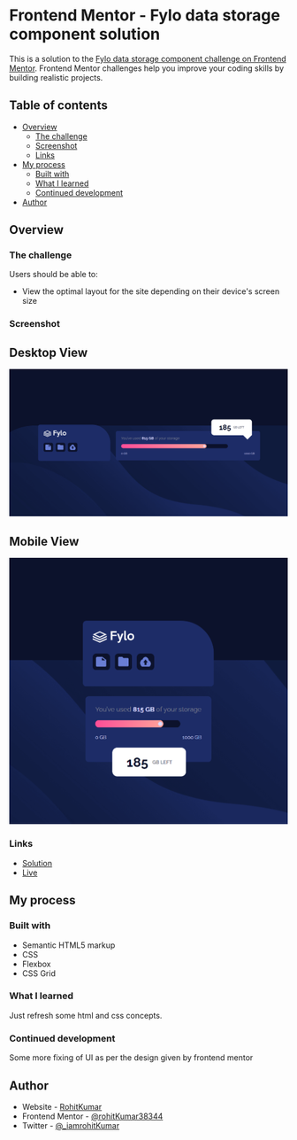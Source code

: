 # Frontend Mentor - Fylo data storage component solution

This is a solution to the [Fylo data storage component challenge on Frontend Mentor](https://www.frontendmentor.io/challenges/fylo-data-storage-component-1dZPRbV5n). Frontend Mentor challenges help you improve your coding skills by building realistic projects.

## Table of contents

- [Overview](#overview)
  - [The challenge](#the-challenge)
  - [Screenshot](#screenshot)
  - [Links](#links)
- [My process](#my-process)
  - [Built with](#built-with)
  - [What I learned](#what-i-learned)
  - [Continued development](#continued-development)
- [Author](#author)

## Overview

### The challenge

Users should be able to:

- View the optimal layout for the site depending on their device's screen size

### Screenshot

## Desktop View

![](./desktop.png)

## Mobile View

![](./mobile.png)

### Links

- [Solution](https://github.com/rohitKumar38344/Fylo-data-storage-component-soln)
- [Live](https://zingy-vacherin-9fbfb3.netlify.app/)

## My process

### Built with

- Semantic HTML5 markup
- CSS
- Flexbox
- CSS Grid

### What I learned

Just refresh some html and css concepts.

### Continued development

Some more fixing of UI as per the design given by frontend mentor

## Author

- Website - [RohitKumar](https://github.com/rohitKumar38344)
- Frontend Mentor - [@rohitKumar38344](https://www.frontendmentor.io/profile/rohitKumar38344)
- Twitter - [@\_iamrohitKumar](https://twitter.com/_iamrohitKumar)
